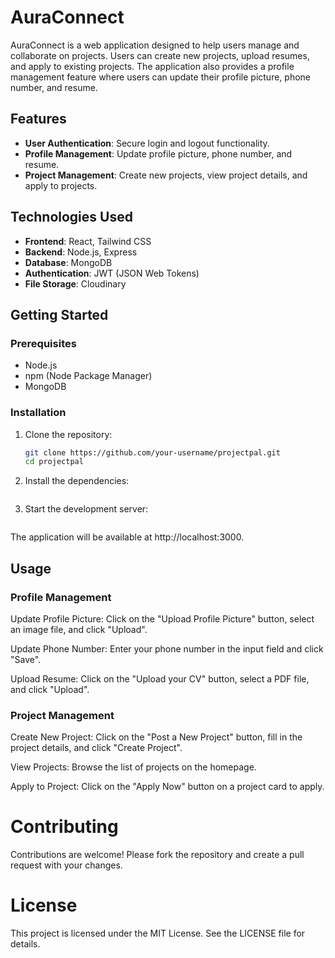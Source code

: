 # AuraConnect

AuraConnect is a web application designed to help users manage and collaborate on projects. Users can create new projects, upload resumes, and apply to existing projects. The application also provides a profile management feature where users can update their profile picture, phone number, and resume.

## Features

- **User Authentication**: Secure login and logout functionality.
- **Profile Management**: Update profile picture, phone number, and resume.
- **Project Management**: Create new projects, view project details, and apply to projects.

## Technologies Used

- **Frontend**: React, Tailwind CSS
- **Backend**: Node.js, Express
- **Database**: MongoDB
- **Authentication**: JWT (JSON Web Tokens)
- **File Storage**: Cloudinary

## Getting Started

### Prerequisites

- Node.js
- npm (Node Package Manager)
- MongoDB

### Installation

1. Clone the repository:

   ```bash
   git clone https://github.com/your-username/projectpal.git
   cd projectpal

   ```

2. Install the dependencies:

   ```npm install

   ```

3. Start the development server:

```npm start

```

The application will be available at http://localhost:3000.

## Usage

### Profile Management

Update Profile Picture: Click on the "Upload Profile Picture" button, select an image file, and click "Upload".

Update Phone Number: Enter your phone number in the input field and click "Save".

Upload Resume: Click on the "Upload your CV" button, select a PDF file, and click "Upload".

### Project Management

Create New Project: Click on the "Post a New Project" button, fill in the project details, and click "Create Project".

View Projects: Browse the list of projects on the homepage.

Apply to Project: Click on the "Apply Now" button on a project card to apply.


# Contributing
Contributions are welcome! Please fork the repository and create a pull request with your changes.

# License
This project is licensed under the MIT License. See the LICENSE file for details.
